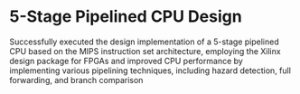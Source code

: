 # 5-Stage Pipelined CPU Design
Successfully executed the design implementation of a 5-stage pipelined CPU based on the MIPS instruction set architecture, employing the Xilinx design package for FPGAs and improved CPU performance by implementing various pipelining techniques, including hazard detection, full forwarding, and branch comparison
